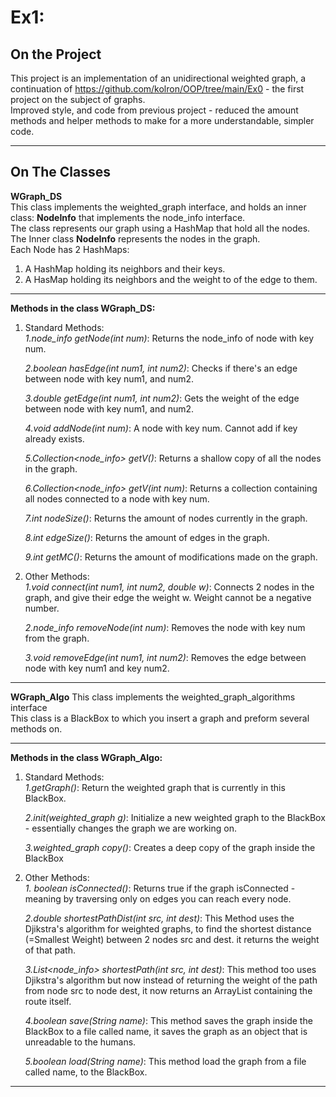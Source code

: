 # Ex1:
## **On the Project**
 This project is an implementation of an unidirectional weighted graph, a continuation of https://github.com/kolron/OOP/tree/main/Ex0 - the first project on the subject of graphs.  
 Improved style, and code from previous project - reduced the amount methods and helper methods to make for a more understandable, simpler code.
***
## **On The Classes**
 **WGraph_DS**  
 This class implements the weighted_graph interface, and holds an inner class: **NodeInfo** that implements the node_info interface.  
 The class represents our graph using a HashMap that hold all the nodes.    
 The Inner class **NodeInfo** represents the nodes in the graph.  
 Each Node has 2 HashMaps:
   1. A HashMap holding its neighbors and their keys.
   2. A HasMap holding its neighbors and the weight to of the edge to them. 
   
 ***
 
**Methods in the class WGraph_DS:**    
 1. Standard Methods:  
    _1.node_info getNode(int num)_: Returns the node_info of node with key num.     
  
    _2.boolean hasEdge(int num1, int num2)_: Checks if there's an edge between node with key num1, and num2. 
   
    _3.double getEdge(int num1, int num2)_:  Gets the weight of the edge between node with key num1, and num2.    
    
    _4.void addNode(int num)_:  A node with key num. Cannot add if key already exists.  
    
    _5.Collection<node_info> getV()_: Returns a shallow copy of all the nodes in the graph.
    
    _6.Collection<node_info> getV(int num)_: Returns a collection containing all nodes connected to a node with key num.
    
    _7.int nodeSize()_: Returns the amount of nodes currently in the graph.
    
    _8.int edgeSize()_: Returns the amount of edges in the graph.
    
    _9.int getMC()_: Returns the amount of modifications made on the graph.
    
  
  2. Other Methods:   
    _1.void connect(int num1, int num2, double w)_: Connects 2 nodes in the graph, and give their edge the weight w. Weight cannot be a negative number. 
     
      _2.node_info removeNode(int num)_: Removes the node with key num from the graph.  
      
      _3.void removeEdge(int num1, int num2)_: Removes the edge between node with key num1 and key num2.
    
   ***
 **WGraph_Algo** 
  This class implements the weighted_graph_algorithms interface  
  This class is a BlackBox to which you insert a graph and preform several methods on.
***
**Methods in the class WGraph_Algo:**
1. Standard Methods:  
    _1.getGraph()_: Return the weighted graph that is currently in this BlackBox.
    
    _2.init(weighted_graph g)_: Initialize a new weighted graph to the BlackBox - essentially changes the graph we are working on.  
      
    _3.weighted_graph copy()_: Creates a deep copy of the graph inside the BlackBox  
    
 2. Other Methods:  
  _1. boolean isConnected()_: Returns true if the graph isConnected - meaning by traversing only on edges you can reach every node. 
   
    _2.double shortestPathDist(int src, int dest)_: This Method uses the Djikstra's algorithm for weighted graphs, to find the shortest distance 
    (=Smallest Weight) between 2 nodes src and dest.
    it returns the weight of that path.  
    
    _3.List<node_info> shortestPath(int src, int dest)_: This method too uses Djikstra's algorithm but now instead of returning
    the weight of the path from node src to node dest, it now returns an ArrayList containing the route itself.  
    
    _4.boolean save(String name)_: This method saves the graph inside the BlackBox to a file called name, it saves the graph as an object that is unreadable to the humans.  
    
    _5.boolean load(String name)_: This method load the graph from a file called name, to the BlackBox.
    
***
